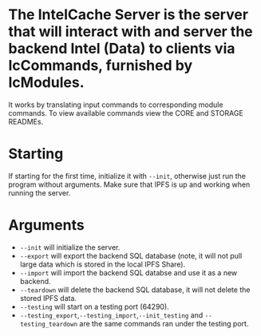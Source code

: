 # The IntelCache Server is the server that will interact with and server the backend Intel (Data) to clients via IcCommands, furnished by IcModules.

It works by translating input commands to corresponding module commands. To view available commands view the CORE and STORAGE READMEs.

# Starting
If starting for the first time, initialize it with `--init`, otherwise just run the program without arguments. Make sure that IPFS is up and working when running the server.

# Arguments
* `--init` will initialize the server.
* `--export` will export the backend SQL database (note, it will not pull large data which is stored in the local IPFS Share).
* `--import` will import the backend SQL databse and use it as a new backend.
* `--teardown` will delete the backend SQL database, it will not delete the stored IPFS data.
* `--testing` will start on a testing port (64290).
* `--testing_export`,`--testing_import`,`--init_testing` and `--testing_teardown` are the same commands ran under the testing port.
